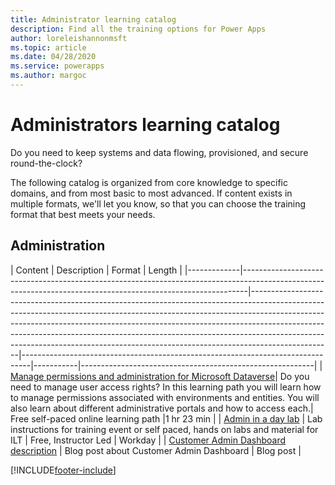 ```yaml
---
title: Administrator learning catalog
description: Find all the training options for Power Apps
author: loreleishannonmsft
ms.topic: article
ms.date: 04/28/2020
ms.service: powerapps
ms.author: margoc
---
```


# Administrators learning catalog

Do you need to keep systems and data flowing, provisioned, and secure round-the-clock?

The following catalog is organized from core knowledge to specific domains, and from most basic to most advanced. If content exists in multiple formats, we'll let you know, so that you can choose the training format that best meets your needs.

## Administration
| Content  | Description  | Format   | Length    | 
|-------------|-------------------------------------------------------------------------------------------------------------------------------------------------------------|--------------------------------------------------------------------------------------------------------------------------------------------------------------------------------------------------------------------------------------------------------------------------------------------------------------------------------------------------------------------------------------------------------------------------|--------------------------------------------------------------------------------|-----------|----------------------------------------------------------|
| [Manage permissions and administration for Microsoft Dataverse](https://docs.microsoft.com/learn/paths/manage-permissions-administration-common-data-service/)|	Do you need to manage user access rights? In this learning path you will learn how to manage permissions associated with environments and entities. You will also learn about different administrative portals and how to access each.|	Free self-paced online learning path	|1 hr 23 min |
| [Admin in a day lab](https://github.com/microsoft/powerapps-tools/tree/master/Administration/AdminInADay)                                      | Lab instructions for training event or self paced, hands on labs and material for ILT | Free, Instructor Led | Workday   |
| [Customer Admin Dashboard description](https://powerapps.microsoft.com/blog/custom-admin-dashboard-with-the-powerapps-admin-connectors/) | Blog post about Customer Admin Dashboard   | Blog post   | 


[!INCLUDE[footer-include](../includes/footer-banner.md)]